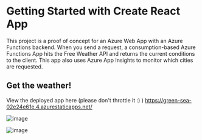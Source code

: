 # Getting Started with Create React App

This project is a proof of concept for an Azure Web App with an Azure Functions backend. When you send a request, a consumption-based Azure Functions App hits the Free Weather API and returns the current conditions to the client. This app also uses Azure App Insights to monitor which cities are requested. 

## Get the weather! 

View the deployed app here (please don't throttle it :) )
https://green-sea-02e24e61e.4.azurestaticapps.net/

![image](https://github.com/user-attachments/assets/24572a1f-4de8-4f06-b08b-d98e9695b906)

![image](https://github.com/user-attachments/assets/8e57ca70-4eaa-46ca-9ad6-f35891691cfe)

